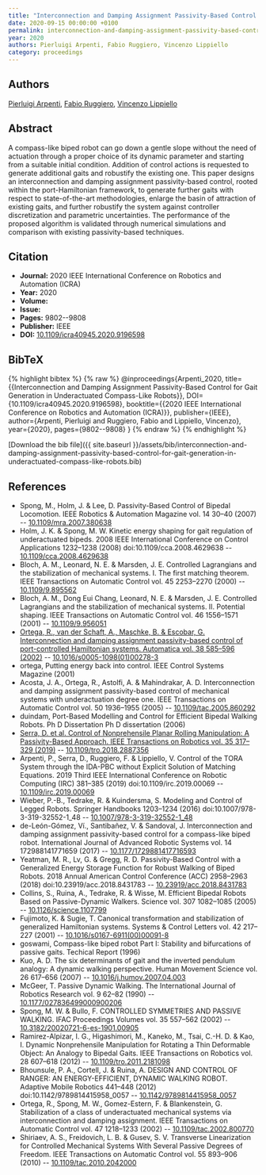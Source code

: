 ```yaml
---
title: "Interconnection and Damping Assignment Passivity-Based Control for Gait Generation in Underactuated Compass-Like Robots"
date: 2020-09-15 00:00:00 +0100
permalink: interconnection-and-damping-assignment-passivity-based-control-for-gait-generation-in-underactuated-compass-like-robots
year: 2020
authors: Pierluigi Arpenti, Fabio Ruggiero, Vincenzo Lippiello
category: proceedings
---
```

 
## Authors
[Pierluigi Arpenti](authors/pierluigi-arpenti), [Fabio Ruggiero](authors/fabio-ruggiero), [Vincenzo Lippiello](authors/vincenzo-lippiello)
 
## Abstract
A compass-like biped robot can go down a gentle slope without the need of actuation through a proper choice of its dynamic parameter and starting from a suitable initial condition. Addition of control actions is requested to generate additional gaits and robustify the existing one. This paper designs an interconnection and damping assignment passivity-based control, rooted within the port-Hamiltonian framework, to generate further gaits with respect to state-of-the-art methodologies, enlarge the basin of attraction of existing gaits, and further robustify the system against controller discretization and parametric uncertainties. The performance of the proposed algorithm is validated through numerical simulations and comparison with existing passivity-based techniques.
 
## Citation
- **Journal:** 2020 IEEE International Conference on Robotics and Automation (ICRA)
- **Year:** 2020
- **Volume:** 
- **Issue:** 
- **Pages:** 9802--9808
- **Publisher:** IEEE
- **DOI:** [10.1109/icra40945.2020.9196598](https://doi.org/10.1109/icra40945.2020.9196598)
 
## BibTeX
{% highlight bibtex %}
{% raw %}
@inproceedings{Arpenti_2020,
  title={{Interconnection and Damping Assignment Passivity-Based Control for Gait Generation in Underactuated Compass-Like Robots}},
  DOI={10.1109/icra40945.2020.9196598},
  booktitle={{2020 IEEE International Conference on Robotics and Automation (ICRA)}},
  publisher={IEEE},
  author={Arpenti, Pierluigi and Ruggiero, Fabio and Lippiello, Vincenzo},
  year={2020},
  pages={9802--9808}
}
{% endraw %}
{% endhighlight %}
 
[Download the bib file]({{ site.baseurl }}/assets/bib/interconnection-and-damping-assignment-passivity-based-control-for-gait-generation-in-underactuated-compass-like-robots.bib)
 
## References
- Spong, M., Holm, J. & Lee, D. Passivity-Based Control of Bipedal Locomotion. IEEE Robotics &amp; Automation Magazine vol. 14 30–40 (2007) -- [10.1109/mra.2007.380638](https://doi.org/10.1109/mra.2007.380638)
- Holm, J. K. & Spong, M. W. Kinetic energy shaping for gait regulation of underactuated bipeds. 2008 IEEE International Conference on Control Applications 1232–1238 (2008) doi:10.1109/cca.2008.4629638 -- [10.1109/cca.2008.4629638](https://doi.org/10.1109/cca.2008.4629638)
- Bloch, A. M., Leonard, N. E. & Marsden, J. E. Controlled Lagrangians and the stabilization of mechanical systems. I. The first matching theorem. IEEE Transactions on Automatic Control vol. 45 2253–2270 (2000) -- [10.1109/9.895562](https://doi.org/10.1109/9.895562)
- Bloch, A. M., Dong Eui Chang, Leonard, N. E. & Marsden, J. E. Controlled Lagrangians and the stabilization of mechanical systems. II. Potential shaping. IEEE Transactions on Automatic Control vol. 46 1556–1571 (2001) -- [10.1109/9.956051](https://doi.org/10.1109/9.956051)
- [Ortega, R., van der Schaft, A., Maschke, B. & Escobar, G. Interconnection and damping assignment passivity-based control of port-controlled Hamiltonian systems. Automatica vol. 38 585–596 (2002)](interconnection-and-damping-assignment-passivity-based-control-of-port-controlled-hamiltonian-systems) -- [10.1016/s0005-1098(01)00278-3](https://doi.org/10.1016/s0005-1098(01)00278-3)
- ortega, Putting energy back into control. IEEE Control Systems Magazine (2001)
- Acosta, J. A., Ortega, R., Astolfi, A. & Mahindrakar, A. D. Interconnection and damping assignment passivity-based control of mechanical systems with underactuation degree one. IEEE Transactions on Automatic Control vol. 50 1936–1955 (2005) -- [10.1109/tac.2005.860292](https://doi.org/10.1109/tac.2005.860292)
- duindam, Port-Based Modelling and Control for Efficient Bipedal Walking Robots. Ph D Dissertation Ph D dissertation (2006)
- [Serra, D. et al. Control of Nonprehensile Planar Rolling Manipulation: A Passivity-Based Approach. IEEE Transactions on Robotics vol. 35 317–329 (2019)](control-of-nonprehensile-planar-rolling-manipulation-a-passivity-based-approach) -- [10.1109/tro.2018.2887356](https://doi.org/10.1109/tro.2018.2887356)
- Arpenti, P., Serra, D., Ruggiero, F. & Lippiello, V. Control of the TORA System through the IDA-PBC without Explicit Solution of Matching Equations. 2019 Third IEEE International Conference on Robotic Computing (IRC) 381–385 (2019) doi:10.1109/irc.2019.00069 -- [10.1109/irc.2019.00069](https://doi.org/10.1109/irc.2019.00069)
- Wieber, P.-B., Tedrake, R. & Kuindersma, S. Modeling and Control of Legged Robots. Springer Handbooks 1203–1234 (2016) doi:10.1007/978-3-319-32552-1_48 -- [10.1007/978-3-319-32552-1_48](https://doi.org/10.1007/978-3-319-32552-1_48)
- de-León-Gómez, Ví., Santibañez, V. & Sandoval, J. Interconnection and damping assignment passivity-based control for a compass-like biped robot. International Journal of Advanced Robotic Systems vol. 14 172988141771659 (2017) -- [10.1177/1729881417716593](https://doi.org/10.1177/1729881417716593)
- Yeatman, M. R., Lv, G. & Gregg, R. D. Passivity-Based Control with a Generalized Energy Storage Function for Robust Walking of Biped Robots. 2018 Annual American Control Conference (ACC) 2958–2963 (2018) doi:10.23919/acc.2018.8431783 -- [10.23919/acc.2018.8431783](https://doi.org/10.23919/acc.2018.8431783)
- Collins, S., Ruina, A., Tedrake, R. & Wisse, M. Efficient Bipedal Robots Based on Passive-Dynamic Walkers. Science vol. 307 1082–1085 (2005) -- [10.1126/science.1107799](https://doi.org/10.1126/science.1107799)
- Fujimoto, K. & Sugie, T. Canonical transformation and stabilization of generalized Hamiltonian systems. Systems &amp; Control Letters vol. 42 217–227 (2001) -- [10.1016/s0167-6911(00)00091-8](https://doi.org/10.1016/s0167-6911(00)00091-8)
- goswami, Compass-like biped robot Part I: Stability and bifurcations of passive gaits. Techical Report (1996)
- Kuo, A. D. The six determinants of gait and the inverted pendulum analogy: A dynamic walking perspective. Human Movement Science vol. 26 617–656 (2007) -- [10.1016/j.humov.2007.04.003](https://doi.org/10.1016/j.humov.2007.04.003)
- McGeer, T. Passive Dynamic Walking. The International Journal of Robotics Research vol. 9 62–82 (1990) -- [10.1177/027836499000900206](https://doi.org/10.1177/027836499000900206)
- Spong, M. W. & Bullo, F. CONTROLLED SYMMETRIES AND PASSIVE WALKING. IFAC Proceedings Volumes vol. 35 557–562 (2002) -- [10.3182/20020721-6-es-1901.00905](https://doi.org/10.3182/20020721-6-es-1901.00905)
- Ramirez-Alpizar, I. G., Higashimori, M., Kaneko, M., Tsai, C.-H. D. & Kao, I. Dynamic Nonprehensile Manipulation for Rotating a Thin Deformable Object: An Analogy to Bipedal Gaits. IEEE Transactions on Robotics vol. 28 607–618 (2012) -- [10.1109/tro.2011.2181098](https://doi.org/10.1109/tro.2011.2181098)
- Bhounsule, P. A., Cortell, J. & Ruina, A. DESIGN AND CONTROL OF RANGER: AN ENERGY-EFFICIENT, DYNAMIC WALKING ROBOT. Adaptive Mobile Robotics 441–448 (2012) doi:10.1142/9789814415958_0057 -- [10.1142/9789814415958_0057](https://doi.org/10.1142/9789814415958_0057)
- Ortega, R., Spong, M. W., Gomez-Estern, F. & Blankenstein, G. Stabilization of a class of underactuated mechanical systems via interconnection and damping assignment. IEEE Transactions on Automatic Control vol. 47 1218–1233 (2002) -- [10.1109/tac.2002.800770](https://doi.org/10.1109/tac.2002.800770)
- Shiriaev, A. S., Freidovich, L. B. & Gusev, S. V. Transverse Linearization for Controlled Mechanical Systems With Several Passive Degrees of Freedom. IEEE Transactions on Automatic Control vol. 55 893–906 (2010) -- [10.1109/tac.2010.2042000](https://doi.org/10.1109/tac.2010.2042000)

